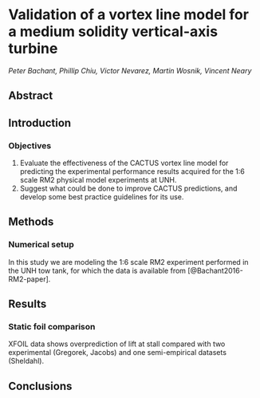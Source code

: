 # Validation of a vortex line model for a medium solidity vertical-axis turbine

_Peter Bachant, Phillip Chiu, Victor Nevarez, Martin Wosnik, Vincent Neary_


## Abstract


## Introduction


### Objectives

1. Evaluate the effectiveness of the CACTUS vortex line model for predicting the
experimental performance results acquired for the 1:6 scale RM2 physical model
experiments at UNH.
2. Suggest what could be done to improve CACTUS predictions, and develop some
best practice guidelines for its use. 


## Methods

### Numerical setup

In this study we are modeling the 1:6 scale RM2 experiment performed in the UNH
tow tank, for which the data is available from [@Bachant2016-RM2-paper].


## Results

### Static foil comparison

XFOIL data shows overprediction of lift at stall compared with two experimental
(Gregorek, Jacobs) and one semi-empirical datasets (Sheldahl). 


## Conclusions
